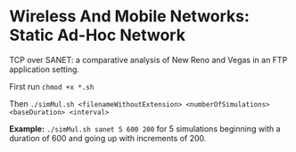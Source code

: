 # Wireless And Mobile Networks: Static Ad-Hoc Network
TCP over SANET: a comparative analysis of New Reno and Vegas in an FTP application setting.

First run ``chmod +x *.sh``

Then ``./simMul.sh <filenameWithoutExtension> <numberOfSimulations> <baseDuration> <interval>``

**Example:** ``./simMul.sh sanet 5 600 200`` for 5 simulations beginning with a duration of 600 and going up with increments of 200.
